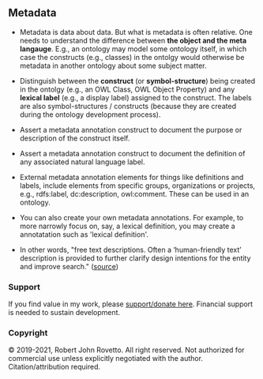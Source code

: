## Metadata
- Metadata is data about data. But what is metadata is often relative. One needs to understand the difference between **the object and the meta langauge**. E.g., an ontology may model some ontology itself, in which case the constructs (e.g., classes) in the ontolgy would otherwise be metadata in another ontology about some subject matter.
- Distinguish between the **construct** (or **symbol-structure**) being created in the ontolgy (e.g., an OWL Class, OWL Object Property) and any **lexical label** (e.g., a display label) assigned to the construct. The labels are also symbol-structures / constructs (because they are created during the ontology development process).

- Assert a metadata annotation construct to document the purpose or description of the construct itself.
- Assert a metadata annotation construct to document the definition of any associated natural language label.

- External metadata annotation elements for things like definitions and labels, include elements from specific groups, organizations or projects, e.g., rdfs:label, dc:description, owl:comment. These can be used in an ontology. 
- You can also create your own metadata annotations. For example, to more narrowly focus on, say, a lexical definition, you may create a annotatation such as 'lexical definition'. 

- In other words, "free text descriptions. Often a ‘human-friendly text’ description is provided to further clarify design intentions for the entity and improve search." ([source](https://www.ontotext.com/knowledgehub/fundamentals/what-is-a-knowledge-graph/))

### Support
If you find value in my work, please [support/donate here](https://gogetfunding.com/knowledge-organization-services-ontology-terminology-metadata-concept-analysis/). Financial support is needed to sustain development.
### Copyright
© 2019-2021, Robert John Rovetto. All right reserved. Not authorized for commercial use unless explicitly negotiated with the author. Citation/attribution required.
